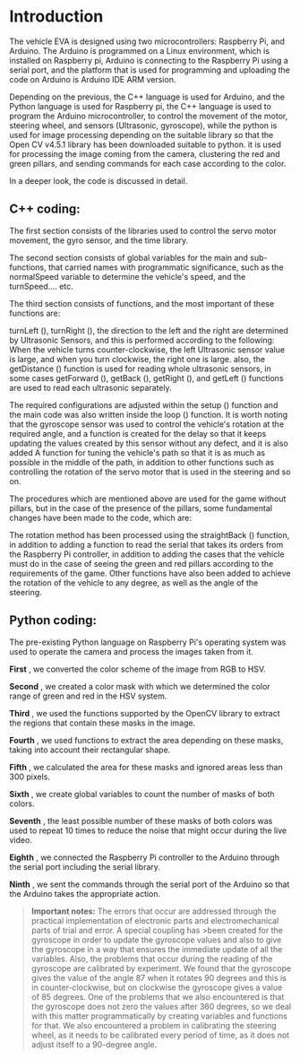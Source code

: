 
# Introduction #

The vehicle EVA is designed using two microcontrollers: Raspberry Pi, and Arduino. The Arduino is programmed on a Linux environment, which is installed on Raspberry pi, Arduino is connecting to the Raspberry Pi using a serial port, and the platform that is used for programming and uploading the code on Arduino is Arduino IDE ARM version.

Depending on the previous, the C++ language is used for Arduino, and the Python language is used for Raspberry pi, the C++ language is used to program the Arduino microcontroller, to control the movement of the motor, steering wheel, and sensors (Ultrasonic, gyroscope), while the python is used for image processing depending on the suitable library so that the Open CV v4.5.1 library has been downloaded suitable to python. it is used for processing the image coming from the camera, clustering the red and green pillars, and sending commands for each case according to the color.

In a deeper look, the code is discussed in detail.

## C++ coding: ##

The first section consists of the libraries used to control the servo motor movement, the gyro sensor, and the time library.

The second section consists of global variables for the main and sub-functions, that carried names with programmatic significance, such as the normalSpeed variable to determine the vehicle's speed, and the turnSpeed.... etc.

The third section consists of functions, and the most important of these functions are:

turnLeft (), turnRight (), the direction to the left and the right are determined by Ultrasonic Sensors, and this is performed according to the following: When the vehicle turns counter-clockwise, the left Ultrasonic sensor value is large, and when you turn clockwise, the right one is large. also, the getDistance () function is used for reading whole ultrasonic sensors, in some cases getForward (), getBack (), getRight (), and getLeft () functions are used to read each ultrasonic separately.

The required configurations are adjusted within the setup () function and the main code was also written inside the loop () function. It is worth noting that the gyroscope sensor was used to control the vehicle's rotation at the required angle, and a function is created for the delay so that it keeps updating the values ​​​​created by this sensor without any defect, and it is also added A function for tuning the vehicle's path so that it is as much as possible in the middle of the path, in addition to other functions such as controlling the rotation of the servo motor that is used in the steering and so on.

The procedures which are mentioned above are used for the game without pillars, but in the case of the presence of the pillars, some fundamental changes have been made to the code, which are:

The rotation method has been processed using the straightBack () function, in addition to adding a function to read the serial that takes its orders from the Raspberry Pi controller, in addition to adding the cases that the vehicle must do in the case of seeing the green and red pillars according to the requirements of the game. Other functions have also been added to achieve the rotation of the vehicle to any degree, as well as the angle of the steering.

## Python coding: ##

The pre-existing Python language on Raspberry Pi's operating system was used to operate the camera and process the images taken from it.

**First** , we converted the color scheme of the image from RGB to HSV.

**Second** , we created a color mask with which we determined the color range of green and red in the HSV system.

 **Third** , we used the functions supported by the OpenCV library to extract the regions that contain these masks in the image.

**Fourth**  , we used functions to extract the area depending on ​​these masks, taking into account their rectangular shape.

**Fifth**  , we calculated the area for these masks and ignored areas less than 300 pixels.

**Sixth** , we create global variables to count the number of masks of both colors.

**Seventh** , the least possible number of these masks of both colors was used to repeat 10 times to reduce the noise that might occur during the live video.

**Eighth** , we connected the Raspberry Pi controller to the Arduino through the serial port including the serial library.

**Ninth** , we sent the commands through the serial port of the Arduino so that the Arduino takes the appropriate action.



>**Important notes:**
>The errors that occur are addressed through the practical implementation of electronic parts and electromechanical parts of trial and error. A special coupling has >been created for the gyroscope in order to update the gyroscope values and also to give the gyroscope in a way that ensures the immediate update of all the variables. Also, the problems that occur during the reading of the gyroscope are calibrated by experiment. We found that the gyroscope gives the value of the angle 87 when it rotates 90 degrees and this is in counter-clockwise, but on clockwise the gyroscope gives a value of 85 degrees.
>One of the problems that we also encountered is that the gyroscope does not zero the values after 360 degrees, so we deal with this matter programmatically by creating variables and functions for that. We also encountered a problem in calibrating the steering wheel, as it needs to be calibrated every period of time, as it does not adjust itself to a 90-degree angle.

